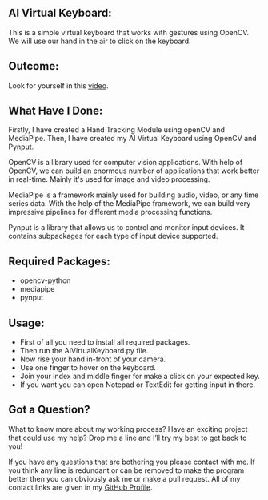 ## AI Virtual Keyboard:
This is a simple virtual keyboard that works with gestures using OpenCV. We will use our hand in the air to click on the keyboard.


## Outcome:
Look for yourself in this <a href="#">video</a>.


## What Have I Done:
Firstly, I have created a Hand Tracking Module using openCV and MediaPipe. Then, I have created my AI Virtual Keyboard using OpenCV and Pynput.

OpenCV is a library used for computer vision applications. With help of OpenCV, we can build an enormous number of applications that work better in real-time. Mainly it's used for image and video processing.

MediaPipe is a framework mainly used for building audio, video, or any time series data. With the help of the MediaPipe framework, we can build very impressive pipelines for different media processing functions.

Pynput is a library that allows us to control and monitor input devices. It contains subpackages for each type of input device supported.


## Required Packages:
- opencv-python
- mediapipe
- pynput


## Usage:
- First of all you need to install all required packages. 
- Then run the AIVirtualKeyboard.py file. 
- Now rise your hand in-front of your camera.
- Use one finger to hover on the keyboard.
- Join your index and middle finger for make a click on your expected key.
- If you want you can open Notepad or TextEdit for getting input in there.


## Got a Question?
What to know more about my working process? Have an exciting project that could use my help? Drop me a line and I’ll try my best to get back to you!

If you have any questions that are bothering you please contact with me. If you think any line is redundant or can be removed to make the program better then you can obviously ask me or make a pull request. All of my contact links are given in my <a href="https://github.com/mdrakibulislam-zero/"> GitHub Profile</a>.
